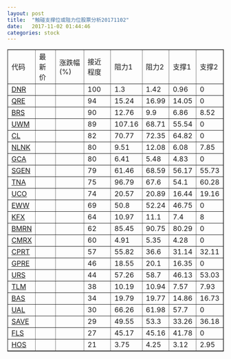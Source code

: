 ```yaml
---
layout: post
title:  "触碰支撑位或阻力位股票分析20171102"
date:   2017-11-02 01:44:46
categories: stock
---
```

<script type="text/javascript">
var stockList = []
stockList.push('gb_dnr');
stockList.push('gb_qre');
stockList.push('gb_brs');
stockList.push('gb_uwm');
stockList.push('gb_cl');
stockList.push('gb_nlnk');
stockList.push('gb_gca');
stockList.push('gb_sgen');
stockList.push('gb_tna');
stockList.push('gb_uco');
stockList.push('gb_eww');
stockList.push('gb_kfx');
stockList.push('gb_bmrn');
stockList.push('gb_cmrx');
stockList.push('gb_cprt');
stockList.push('gb_gpre');
stockList.push('gb_urs');
stockList.push('gb_tlm');
stockList.push('gb_bas');
stockList.push('gb_ual');
stockList.push('gb_save');
stockList.push('gb_fls');
stockList.push('gb_hos');
</script>
<table border="1">
 <tr>
 <td>代码</td>
 <td>最新价</td>
 <td>涨跌幅(%)</td>
 <td>接近程度</td>
 <td>阻力1</td>
 <td>阻力2</td>
 <td>支撑1</td>
 <td>支撑2</td>
</tr>
  <tr id="dnr" class="red">
  <td><a href="http://stock.finance.sina.com.cn/usstock/quotes/DNR.html" target="_blank">DNR</a></td><td></td><td></td><td>100</td><td>1.3</td><td>1.42</td><td>0.96</td><td>0</td></tr>
  <tr id="qre" class="red">
  <td><a href="http://stock.finance.sina.com.cn/usstock/quotes/QRE.html" target="_blank">QRE</a></td><td></td><td></td><td>94</td><td>15.24</td><td>16.99</td><td>14.05</td><td>0</td></tr>
  <tr id="brs" class="red">
  <td><a href="http://stock.finance.sina.com.cn/usstock/quotes/BRS.html" target="_blank">BRS</a></td><td></td><td></td><td>90</td><td>12.76</td><td>9.9</td><td>6.86</td><td>8.52</td></tr>
  <tr id="uwm" class="red">
  <td><a href="http://stock.finance.sina.com.cn/usstock/quotes/UWM.html" target="_blank">UWM</a></td><td></td><td></td><td>89</td><td>107.16</td><td>68.71</td><td>55.54</td><td>0</td></tr>
  <tr id="cl" class="red">
  <td><a href="http://stock.finance.sina.com.cn/usstock/quotes/CL.html" target="_blank">CL</a></td><td></td><td></td><td>82</td><td>70.77</td><td>72.35</td><td>64.82</td><td>0</td></tr>
  <tr id="nlnk" class="red">
  <td><a href="http://stock.finance.sina.com.cn/usstock/quotes/NLNK.html" target="_blank">NLNK</a></td><td></td><td></td><td>80</td><td>9.51</td><td>12.08</td><td>6.08</td><td>7.85</td></tr>
  <tr id="gca" class="green">
  <td><a href="http://stock.finance.sina.com.cn/usstock/quotes/GCA.html" target="_blank">GCA</a></td><td></td><td></td><td>80</td><td>6.41</td><td>5.48</td><td>4.83</td><td>0</td></tr>
  <tr id="sgen" class="red">
  <td><a href="http://stock.finance.sina.com.cn/usstock/quotes/SGEN.html" target="_blank">SGEN</a></td><td></td><td></td><td>79</td><td>61.46</td><td>68.59</td><td>56.17</td><td>55.73</td></tr>
  <tr id="tna" class="red">
  <td><a href="http://stock.finance.sina.com.cn/usstock/quotes/TNA.html" target="_blank">TNA</a></td><td></td><td></td><td>75</td><td>96.79</td><td>67.6</td><td>54.1</td><td>60.28</td></tr>
  <tr id="uco" class="green">
  <td><a href="http://stock.finance.sina.com.cn/usstock/quotes/UCO.html" target="_blank">UCO</a></td><td></td><td></td><td>74</td><td>20.57</td><td>20.89</td><td>16.44</td><td>19.16</td></tr>
  <tr id="eww" class="red">
  <td><a href="http://stock.finance.sina.com.cn/usstock/quotes/EWW.html" target="_blank">EWW</a></td><td></td><td></td><td>69</td><td>50.8</td><td>52.24</td><td>46.75</td><td>0</td></tr>
  <tr id="kfx" class="green">
  <td><a href="http://stock.finance.sina.com.cn/usstock/quotes/KFX.html" target="_blank">KFX</a></td><td></td><td></td><td>64</td><td>10.97</td><td>11.1</td><td>7.4</td><td>8</td></tr>
  <tr id="bmrn" class="green">
  <td><a href="http://stock.finance.sina.com.cn/usstock/quotes/BMRN.html" target="_blank">BMRN</a></td><td></td><td></td><td>62</td><td>85.45</td><td>90.75</td><td>80.29</td><td>0</td></tr>
  <tr id="cmrx" class="red">
  <td><a href="http://stock.finance.sina.com.cn/usstock/quotes/CMRX.html" target="_blank">CMRX</a></td><td></td><td></td><td>60</td><td>4.91</td><td>5.35</td><td>4.28</td><td>0</td></tr>
  <tr id="cprt" class="red">
  <td><a href="http://stock.finance.sina.com.cn/usstock/quotes/CPRT.html" target="_blank">CPRT</a></td><td></td><td></td><td>57</td><td>55.82</td><td>36.6</td><td>31.14</td><td>32.11</td></tr>
  <tr id="gpre" class="red">
  <td><a href="http://stock.finance.sina.com.cn/usstock/quotes/GPRE.html" target="_blank">GPRE</a></td><td></td><td></td><td>46</td><td>18.55</td><td>20.1</td><td>16.35</td><td>0</td></tr>
  <tr id="urs" class="green">
  <td><a href="http://stock.finance.sina.com.cn/usstock/quotes/URS.html" target="_blank">URS</a></td><td></td><td></td><td>44</td><td>57.26</td><td>58.7</td><td>46.13</td><td>53.03</td></tr>
  <tr id="tlm" class="green">
  <td><a href="http://stock.finance.sina.com.cn/usstock/quotes/TLM.html" target="_blank">TLM</a></td><td></td><td></td><td>38</td><td>10.19</td><td>10.94</td><td>7.57</td><td>7.93</td></tr>
  <tr id="bas" class="red">
  <td><a href="http://stock.finance.sina.com.cn/usstock/quotes/BAS.html" target="_blank">BAS</a></td><td></td><td></td><td>34</td><td>19.79</td><td>19.77</td><td>14.86</td><td>16.73</td></tr>
  <tr id="ual" class="green">
  <td><a href="http://stock.finance.sina.com.cn/usstock/quotes/UAL.html" target="_blank">UAL</a></td><td></td><td></td><td>30</td><td>66.26</td><td>61.98</td><td>57.7</td><td>0</td></tr>
  <tr id="save" class="green">
  <td><a href="http://stock.finance.sina.com.cn/usstock/quotes/SAVE.html" target="_blank">SAVE</a></td><td></td><td></td><td>29</td><td>49.55</td><td>53.3</td><td>33.26</td><td>36.18</td></tr>
  <tr id="fls" class="red">
  <td><a href="http://stock.finance.sina.com.cn/usstock/quotes/FLS.html" target="_blank">FLS</a></td><td></td><td></td><td>27</td><td>45.17</td><td>45.16</td><td>41.78</td><td>0</td></tr>
  <tr id="hos" class="red">
  <td><a href="http://stock.finance.sina.com.cn/usstock/quotes/HOS.html" target="_blank">HOS</a></td><td></td><td></td><td>21</td><td>3.75</td><td>4.25</td><td>3.12</td><td>2.95</td></tr>
</table>

